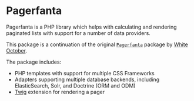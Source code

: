 # Pagerfanta

Pagerfanta is a PHP library which helps with calculating and rendering paginated lists with support for a number of data providers.
    
This package is a continuation of the original [`Pagerfanta`](https://github.com/whiteoctober/Pagerfanta) package by [White October](https://www.whiteoctober.co.uk/).

The package includes:
    
- PHP templates with support for multiple CSS Frameworks
- Adapters supporting multiple database backends, including ElasticSearch, Solr, and Doctrine (ORM and ODM)
- [Twig](https://twig.symfony.com/) extension for rendering a pager
